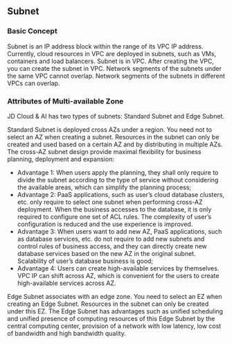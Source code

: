 ## **Subnet**

### Basic Concept

Subnet is an IP address block within the range of its VPC IP address. Currently, cloud resources in VPC are deployed in subnets, such as VMs, containers and load balancers. Subnet is in VPC. After creating the VPC, you can create the subnet in VPC. Network segments of the subnets under the same VPC cannot overlap. Network segments of the subnets in different VPCs can overlap.



### Attributes of Multi-available Zone

JD Cloud & AI has two types of subnets: Standard Subnet and Edge Subnet.

Standard Subnet is deployed cross AZs under a region. You need not to select an AZ when creating a subnet. Resources in the subnet can only be created and used based on a certain AZ and by distributing in multiple AZs. The cross-AZ subnet design provide maximal flexibility for business planning, deployment and expansion:

- Advantage 1: When users apply the planning, they shall only require to divide the subnet according to the type of service without considering the available areas, which can simplify the planning process;
- Advantage 2: PaaS applications, such as user’s cloud database clusters, etc. only require to select one subnet when performing cross-AZ deployment. When the business accesses to the database, it is only required to configure one set of ACL rules. The complexity of user’s configuration is reduced and the use experience is improved.
- Advantage 3: When users want to add new AZ, PaaS applications, such as database services, etc. do not require to add new subnets and control rules of business access, and they can directly create new database services based on the new AZ in the original subnet. Scalability of user’s database business is good;
- Advantage 4: Users can create high-available services by themselves. VPC IP can shift across AZ, which is convenient for the users to create high-available services across AZ.

Edge Subnet associates with an edge zone. You need to select an EZ when creating an Edge Subnet. Resources in the subnet can only be created under this EZ. The Edge Subnet has advantages such as unified scheduling and unified presence of computing resources of this Edge Subnet by the central computing center, provision of a network with low latency, low cost of bandwidth and high bandwidth quality.